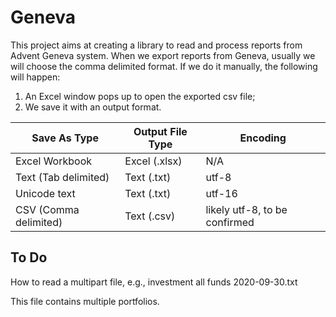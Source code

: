 # Geneva
This project aims at creating a library to read and process reports from Advent Geneva system. When we export reports from Geneva, usually we will choose the comma delimited format. If we do it manually, the following will happen:

1. An Excel window pops up to open the exported csv file;
2. We save it with an output format.

Save As Type | Output File Type | Encoding
-------------|------------------|---------
Excel Workbook | Excel (.xlsx) | N/A
Text (Tab delimited) | Text (.txt) | utf-8
Unicode text | Text (.txt) | utf-16
CSV (Comma delimited) | Text (.csv) | likely utf-8, to be confirmed



## To Do
How to read a multipart file, e.g., investment all funds 2020-09-30.txt

This file contains multiple portfolios.
